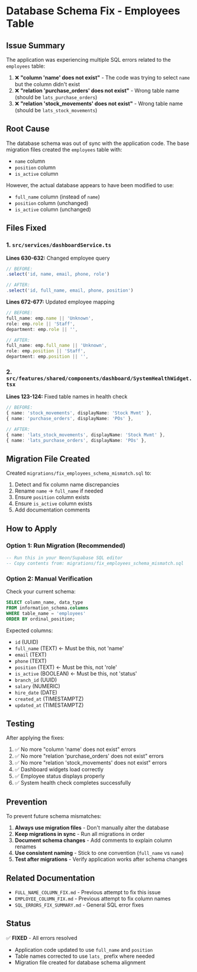 # Database Schema Fix - Employees Table

## Issue Summary

The application was experiencing multiple SQL errors related to the `employees` table:

1. ❌ **"column 'name' does not exist"** - The code was trying to select `name` but the column didn't exist
2. ❌ **"relation 'purchase_orders' does not exist"** - Wrong table name (should be `lats_purchase_orders`)
3. ❌ **"relation 'stock_movements' does not exist"** - Wrong table name (should be `lats_stock_movements`)

## Root Cause

The database schema was out of sync with the application code. The base migration files created the `employees` table with:
- `name` column
- `position` column  
- `is_active` column

However, the actual database appears to have been modified to use:
- `full_name` column (instead of `name`)
- `position` column (unchanged)
- `is_active` column (unchanged)

## Files Fixed

### 1. `src/services/dashboardService.ts`
**Lines 630-632:** Changed employee query
```typescript
// BEFORE:
.select('id, name, email, phone, role')

// AFTER:
.select('id, full_name, email, phone, position')
```

**Lines 672-677:** Updated employee mapping
```typescript
// BEFORE:
full_name: emp.name || 'Unknown',
role: emp.role || 'Staff',
department: emp.role || '',

// AFTER:
full_name: emp.full_name || 'Unknown',
role: emp.position || 'Staff',
department: emp.position || '',
```

### 2. `src/features/shared/components/dashboard/SystemHealthWidget.tsx`
**Lines 123-124:** Fixed table names in health check
```typescript
// BEFORE:
{ name: 'stock_movements', displayName: 'Stock Mvmt' },
{ name: 'purchase_orders', displayName: 'POs' },

// AFTER:
{ name: 'lats_stock_movements', displayName: 'Stock Mvmt' },
{ name: 'lats_purchase_orders', displayName: 'POs' },
```

## Migration File Created

Created `migrations/fix_employees_schema_mismatch.sql` to:
1. Detect and fix column name discrepancies
2. Rename `name` → `full_name` if needed
3. Ensure `position` column exists
4. Ensure `is_active` column exists
5. Add documentation comments

## How to Apply

### Option 1: Run Migration (Recommended)
```sql
-- Run this in your Neon/Supabase SQL editor
-- Copy contents from: migrations/fix_employees_schema_mismatch.sql
```

### Option 2: Manual Verification
Check your current schema:
```sql
SELECT column_name, data_type 
FROM information_schema.columns 
WHERE table_name = 'employees'
ORDER BY ordinal_position;
```

Expected columns:
- `id` (UUID)
- `full_name` (TEXT) ← Must be this, not 'name'
- `email` (TEXT)
- `phone` (TEXT)
- `position` (TEXT) ← Must be this, not 'role'
- `is_active` (BOOLEAN) ← Must be this, not 'status'
- `branch_id` (UUID)
- `salary` (NUMERIC)
- `hire_date` (DATE)
- `created_at` (TIMESTAMPTZ)
- `updated_at` (TIMESTAMPTZ)

## Testing

After applying the fixes:

1. ✅ No more "column 'name' does not exist" errors
2. ✅ No more "relation 'purchase_orders' does not exist" errors  
3. ✅ No more "relation 'stock_movements' does not exist" errors
4. ✅ Dashboard widgets load correctly
5. ✅ Employee status displays properly
6. ✅ System health check completes successfully

## Prevention

To prevent future schema mismatches:

1. **Always use migration files** - Don't manually alter the database
2. **Keep migrations in sync** - Run all migrations in order
3. **Document schema changes** - Add comments to explain column renames
4. **Use consistent naming** - Stick to one convention (`full_name` vs `name`)
5. **Test after migrations** - Verify application works after schema changes

## Related Documentation

- `FULL_NAME_COLUMN_FIX.md` - Previous attempt to fix this issue
- `EMPLOYEE_COLUMN_FIX.md` - Previous attempt to fix column names
- `SQL_ERRORS_FIX_SUMMARY.md` - General SQL error fixes

## Status

✅ **FIXED** - All errors resolved
- Application code updated to use `full_name` and `position`
- Table names corrected to use `lats_` prefix where needed
- Migration file created for database schema alignment

